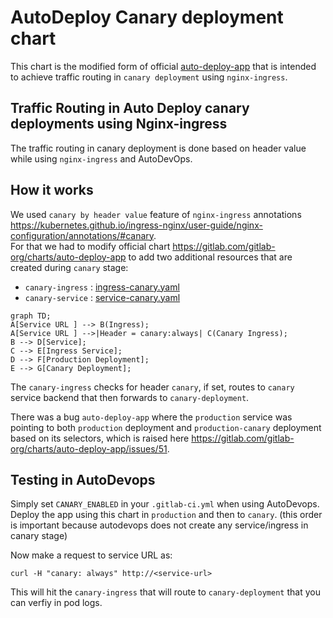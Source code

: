# AutoDeploy Canary deployment chart  

This chart is the modified form of official [auto-deploy-app](https://gitlab.com/gitlab-org/charts/auto-deploy-app) that is intended to achieve traffic routing in `canary deployment` using `nginx-ingress`.  

## Traffic Routing in Auto Deploy canary deployments using Nginx-ingress
The traffic routing in canary deployment is done based on header value while using `nginx-ingress` and AutoDevOps.  
## How it works
We used `canary by header value` feature of `nginx-ingress` annotations https://kubernetes.github.io/ingress-nginx/user-guide/nginx-configuration/annotations/#canary.  
For that we had to modify official chart https://gitlab.com/gitlab-org/charts/auto-deploy-app to add two additional resources that are created during `canary` stage:
* `canary-ingress` : [ingress-canary.yaml](templates/ingress-canary.yaml)
* `canary-service` : [service-canary.yaml](templates/service-canary.yaml)

```mermaid
graph TD;
A[Service URL ] --> B(Ingress);
A[Service URL ] -->|Header = canary:always| C(Canary Ingress);
B --> D[Service];
C --> E[Ingress Service];
D --> F[Production Deployment];
E --> G[Canary Deployment];
```


The `canary-ingress` checks for header `canary`, if set, routes to `canary` service backend that then forwards  to `canary-deployment`.  

There was a bug `auto-deploy-app` where the `production` service was pointing to both `production` deployment and `production-canary` deployment based on its selectors, which is raised here  https://gitlab.com/gitlab-org/charts/auto-deploy-app/issues/51.

## Testing in AutoDevops 

Simply set `CANARY_ENABLED` in your `.gitlab-ci.yml` when using AutoDevops.  
Deploy the app using this chart in `production` and then to `canary`. (this order is important because autodevops does not create any service/ingress in canary stage)

Now make a request to service URL as:
```
curl -H "canary: always" http://<service-url> 
```
 This will hit the `canary-ingress` that will route to `canary-deployment` that you can verfiy in pod logs. 

